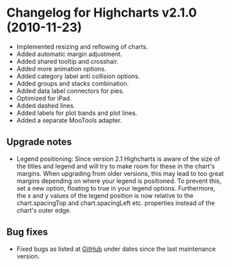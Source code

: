 # Changelog for Highcharts v2.1.0 (2010-11-23)

- Implemented resizing and reflowing of charts.
- Added automatic margin adjustment.
- Added shared tooltip and crosshair.
- Added more animation options.
- Added category label anti collision options.
- Added groups and stacks combination.
- Added data label connectors for pies.
- Optimized for iPad.
- Added dashed lines.
- Added labels for plot bands and plot lines.
- Added a separate MooTools adapter.

## Upgrade notes
- Legend positioning: Since version 2.1 Highcharts is aware of the size of the titles and legend and will try to make room for these in the chart's margins. When upgrading from older versions, this may lead to too great margins depending on where your legend is positioned. To prevent this, set a new option, floating to true in your legend options. Furthermore, the x and y values of the legend position is now relative to the chart.spacingTop and chart.spacingLeft etc. properties instead of the chart's outer edge.

## Bug fixes
- Fixed bugs as listed at [GitHub](https://github.com/highcharts/highcharts/commits/main) under dates since the last maintenance version.